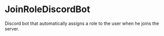 # JoinRoleDiscordBot
Discord bot that automatically assigns a role to the user when he joins the server.
